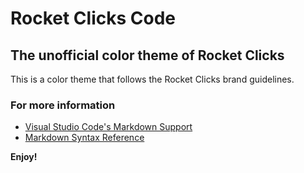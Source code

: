 # Rocket Clicks Code
## The unofficial color theme of Rocket Clicks
This is a color theme that follows the Rocket Clicks brand guidelines.

### For more information
* [Visual Studio Code's Markdown Support](http://code.visualstudio.com/docs/languages/markdown)
* [Markdown Syntax Reference](https://help.github.com/articles/markdown-basics/)

**Enjoy!**
